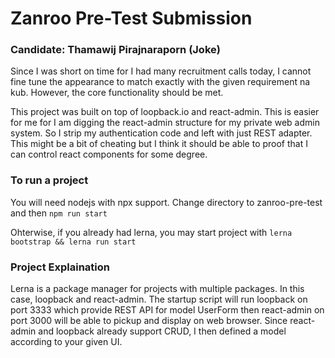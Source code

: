 # Zanroo Pre-Test Submission
### Candidate: Thamawij Pirajnaraporn (Joke)

Since I was short on time for I had many recruitment calls today, I cannot fine tune the appearance to match exactly with the given requirement na kub. However, the core functionality should be met.

This project was built on top of loopback.io and react-admin. This is easier for me for I am digging the react-admin structure for my private web admin system. So I strip my authentication code and left with just REST adapter. This might be a bit of cheating but I think it should be able to proof that I can control react components for some degree.

### To run a project
You will need nodejs with npx support. Change directory to zanroo-pre-test and then
```npm run start```

Ohterwise, if you already had lerna, you may start project with
```lerna bootstrap && lerna run start```

### Project Explaination
Lerna is a package manager for projects with multiple packages. In this case, loopback and react-admin. The startup script will run loopback on port 3333 which provide REST API for model UserForm then react-admin on port 3000 will be able to pickup and display on web browser. Since react-admin and loopback already support CRUD, I then defined a model according to your given UI.
